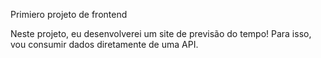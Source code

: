 Primiero projeto de frontend

Neste projeto, eu desenvolverei um site de previsão do tempo!
Para isso, vou consumir dados diretamente de uma API.

<!-- teste -->